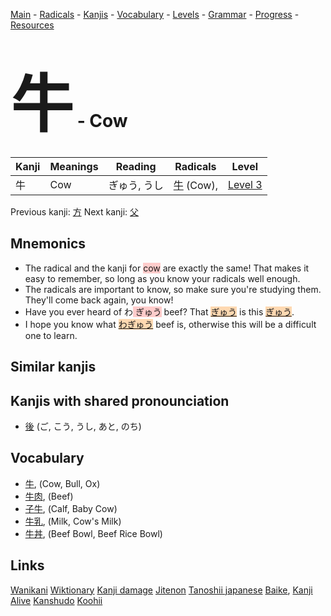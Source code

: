 <style> bigfont {font-size: 100px}</style>
[Main](../README.md) -
[Radicals](../radicals.md) -
[Kanjis](../kanjis.md) -
[Vocabulary](../vocabulary.md) -
[Levels](../levels.md) -
[Grammar](../grammar.md) - 
[Progress](../progress.md) -
[Resources](../resources.md)
# <bigfont> 牛</bigfont> - Cow 

| Kanji | Meanings | Reading | Radicals | Level |
| --- | --- | --- | --- | --- |
| 牛 | Cow | ぎゅう, うし | [牛](../radicals/牛.md) (Cow),  | [Level 3](../levels/wk_level3.md) |

Previous kanji: [方](方.md) Next kanji: [父](父.md) 

## Mnemonics
 * The radical and the kanji for <span style="background-color:#ffcccb"> cow</span> are exactly the same! That makes it easy to remember, so long as you know your radicals well enough.
* The radicals are important to know, so make sure you're studying them. They'll come back again, you know!
* Have you ever heard of わ<span style="background-color:#ffcccb"> ぎゅう</span> beef? That <span style="background-color:#fed8b1"> [ぎゅう](https://jisho.org/search/ぎゅう)</span> is this <span style="background-color:#fed8b1"> [ぎゅう](https://jisho.org/search/ぎゅう)</span>.
* I hope you know what <span style="background-color:#fed8b1"> [わぎゅう](https://jisho.org/search/わぎゅう)</span> beef is, otherwise this will be a difficult one to learn.


## Similar kanjis
 


## Kanjis with shared pronounciation
 * [後](後.md) (ご, こう, うし, あと, のち)



## Vocabulary
 * [牛](../vocabulary/牛.md), (Cow, Bull, Ox)
* [牛肉](../vocabulary/牛.md), (Beef)
* [子牛](../vocabulary/牛.md), (Calf, Baby Cow)
* [牛乳](../vocabulary/牛.md), (Milk, Cow's Milk)
* [牛丼](../vocabulary/牛.md), (Beef Bowl, Beef Rice Bowl)




## Links 


[Wanikani](https://www.wanikani.com/kanji/牛)
[Wiktionary](https://en.wiktionary.org/wiki/牛)
[Kanji damage](http://www.kanjidamage.com/kanji/search?utf8=✓&q=牛)
[Jitenon](https://jitenon.com/kanji/牛)
[Tanoshii japanese](https://www.tanoshiijapanese.com/dictionary/kanji.cfm?k=牛)
[Baike](https://baike.baidu.com/item/牛),
[Kanji Alive](https://app.kanjialive.com/牛)
[Kanshudo](https://www.kanshudo.com/searchmn?q=牛)
[Koohii](https://kanji.koohii.com/study/kanji/牛)
